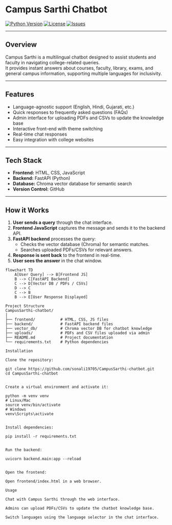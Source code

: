 # Campus Sarthi Chatbot

[![Python Version](https://img.shields.io/badge/python-3.11-blue.svg)](https://www.python.org/)
[![License](https://img.shields.io/badge/license-MIT-green.svg)](LICENSE)
[![Issues](https://img.shields.io/github/issues/sonali19705/CampusSarthi-chatbot)](https://github.com/sonali19705/CampusSarthi-chatbot/issues)

---

## Overview
Campus Sarthi is a multilingual chatbot designed to assist students and faculty in navigating college-related queries.  
It provides instant answers about courses, faculty, library, exams, and general campus information, supporting multiple languages for inclusivity.

---

## Features
- Language-agnostic support (English, Hindi, Gujarati, etc.)
- Quick responses to frequently asked questions (FAQs)
- Admin interface for uploading PDFs and CSVs to update the knowledge base
- Interactive front-end with theme switching
- Real-time chat responses
- Easy integration with college websites

---

## Tech Stack
- **Frontend:** HTML, CSS, JavaScript
- **Backend:** FastAPI (Python)
- **Database:** Chroma vector database for semantic search
- **Version Control:** GitHub

---

## How it Works

1. **User sends a query** through the chat interface.
2. **Frontend JavaScript** captures the message and sends it to the backend API.
3. **FastAPI backend** processes the query:
   - Checks the vector database (Chroma) for semantic matches.
   - Searches uploaded PDFs/CSVs for relevant answers.
4. **Response is sent back** to the frontend in real-time.
5. **User sees the answer** in the chat window.

```mermaid
flowchart TD
    A[User Query] --> B[Frontend JS]
    B --> C[FastAPI Backend]
    C --> D[Vector DB / PDFs / CSVs]
    D --> C
    C --> B
    B --> E[User Response Displayed]

Project Structure
CampusSarthi-chatbot/
│
├── frontend/           # HTML, CSS, JS files
├── backend/            # FastAPI backend files
├── vector_db/          # Chroma vector DB for chatbot knowledge
├── uploads/            # PDFs and CSV files uploaded via admin
├── README.md           # Project documentation
└── requirements.txt    # Python dependencies

Installation

Clone the repository:

git clone https://github.com/sonali19705/CampusSarthi-chatbot.git
cd CampusSarthi-chatbot


Create a virtual environment and activate it:

python -m venv venv
# Linux/Mac
source venv/bin/activate
# Windows
venv\Scripts\activate


Install dependencies:

pip install -r requirements.txt


Run the backend:

uvicorn backend.main:app --reload


Open the frontend:

Open frontend/index.html in a web browser.

Usage

Chat with Campus Sarthi through the web interface.

Admins can upload PDFs/CSVs to update the chatbot knowledge base.

Switch languages using the language selector in the chat interface.